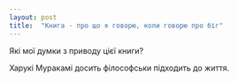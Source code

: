 ```yaml
---
layout: post
title:  "Книга - про що я говорю, коли говорю про біг"
---
```


Які мої думки з приводу цієї книги?

Харукі Муракамі досить філософськи підходить до життя.


